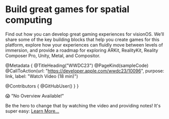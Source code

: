 # Build great games for spatial computing

Find out how you can develop great gaming experiences for visionOS. We’ll share some of the key building blocks that help you create games for this platform, explore how your experiences can fluidly move between levels of immersion, and provide a roadmap for exploring ARKit, RealityKit, Reality Composer Pro, Unity, Metal, and Compositor.

@Metadata {
   @TitleHeading("WWDC23")
   @PageKind(sampleCode)
   @CallToAction(url: "https://developer.apple.com/wwdc23/10096", purpose: link, label: "Watch Video (18 min)")

   @Contributors {
      @GitHubUser(<replace this with your GitHub handle>)
   }
}

😱 "No Overview Available!"

Be the hero to change that by watching the video and providing notes! It's super easy:
 [Learn More…](https://wwdcnotes.com/documentation/wwdcnotes/contributing)
